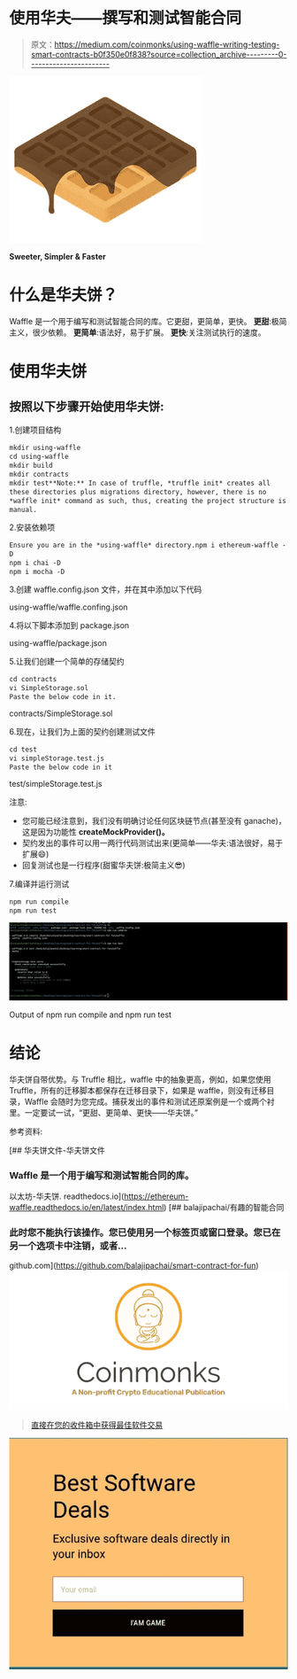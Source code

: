 # 使用华夫——撰写和测试智能合同

> 原文：<https://medium.com/coinmonks/using-waffle-writing-testing-smart-contracts-b0f350e0f838?source=collection_archive---------0----------------------->

![](img/38c061b78e02d9c338d7da2533642368.png)

**Sweeter, Simpler & Faster**

# **什么是华夫饼？**

Waffle 是一个用于编写和测试智能合同的库。它更甜，更简单，更快。
**更甜**:极简主义，很少依赖。
**更简单**:语法好，易于扩展。
**更快**:关注测试执行的速度。

# **使用华夫饼**

## 按照以下步骤开始使用华夫饼:

1.创建项目结构

```
mkdir using-waffle
cd using-waffle
mkdir build
mkdir contracts
mkdir test**Note:** In case of truffle, *truffle init* creates all these directories plus migrations directory, however, there is no *waffle init* command as such, thus, creating the project structure is manual.
```

2.安装依赖项

```
Ensure you are in the *using-waffle* directory.npm i ethereum-waffle -D
npm i chai -D
npm i mocha -D
```

3.创建 waffle.config.json 文件，并在其中添加以下代码

using-waffle/waffle.confing.json

4.将以下脚本添加到 package.json

using-waffle/package.json

5.让我们创建一个简单的存储契约

```
cd contracts
vi SimpleStorage.sol
Paste the below code in it.
```

contracts/SimpleStorage.sol

6.现在，让我们为上面的契约创建测试文件

```
cd test
vi simpleStorage.test.js
Paste the below code in it
```

test/simpleStorage.test.js

注意:

*   您可能已经注意到，我们没有明确讨论任何区块链节点(甚至没有 ganache)，这是因为功能性 **createMockProvider()。**
*   契约发出的事件可以用一两行代码测试出来(更简单——华夫:语法很好，易于扩展😄)
*   回复测试也是一行程序(甜蜜华夫饼:极简主义😎)

7.编译并运行测试

```
npm run compile
npm run test
```

![](img/bdb371164f8e6160178b353c5545878b.png)

Output of npm run compile and npm run test

# 结论

华夫饼自带优势。与 Truffle 相比，waffle 中的抽象更高，例如，如果您使用 Truffle，所有的迁移脚本都保存在迁移目录下，如果是 waffle，则没有迁移目录，Waffle 会随时为您完成。捕获发出的事件和测试还原案例是一个或两个衬里。一定要试一试，“更甜、更简单、更快——华夫饼。”

参考资料:

 [## 华夫饼文件-华夫饼文件

### Waffle 是一个用于编写和测试智能合同的库。

以太坊-华夫饼. readthedocs.io](https://ethereum-waffle.readthedocs.io/en/latest/index.html) [](https://github.com/balajipachai/smart-contract-for-fun) [## balajipachai/有趣的智能合同

### 此时您不能执行该操作。您已使用另一个标签页或窗口登录。您已在另一个选项卡中注销，或者…

github.com](https://github.com/balajipachai/smart-contract-for-fun) [![](img/e9dbce386c4f90837b5db529a4c87766.png)](https://coincodecap.com)

> [直接在您的收件箱中获得最佳软件交易](https://coincodecap.com/?utm_source=coinmonks)

[![](img/7c0b3dfdcbfea594cc0ae7d4f9bf6fcb.png)](https://coincodecap.com/?utm_source=coinmonks)